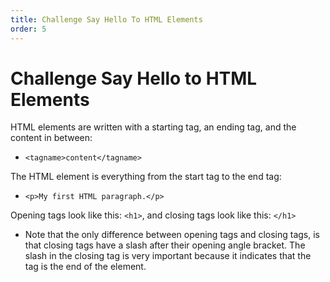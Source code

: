 ```yaml
---
title: Challenge Say Hello To HTML Elements
order: 5
---
```

# Challenge Say Hello to HTML Elements

HTML elements are written with a starting tag, an ending tag, and the content in between:

- `<tagname>content</tagname>`

The HTML element is everything from the start tag to the end tag:

- `<p>My first HTML paragraph.</p>`

Opening tags look like this: `<h1>`, and closing tags look like this: `</h1>`

- Note that the only difference between opening tags and closing tags, is that closing tags have a slash after their opening angle bracket. The slash in the closing tag is very important because it indicates that the tag is the end of the element.
